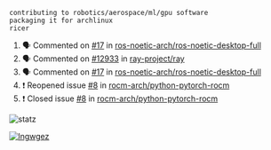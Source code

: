 ```
contributing to robotics/aerospace/ml/gpu software
packaging it for archlinux
ricer
```

<!--START_SECTION:activity-->
1. 🗣 Commented on [#17](https://github.com/ros-noetic-arch/ros-noetic-desktop-full/issues/17) in [ros-noetic-arch/ros-noetic-desktop-full](https://github.com/ros-noetic-arch/ros-noetic-desktop-full)
2. 🗣 Commented on [#12933](https://github.com/ray-project/ray/issues/12933) in [ray-project/ray](https://github.com/ray-project/ray)
3. 🗣 Commented on [#17](https://github.com/ros-noetic-arch/ros-noetic-desktop-full/issues/17) in [ros-noetic-arch/ros-noetic-desktop-full](https://github.com/ros-noetic-arch/ros-noetic-desktop-full)
4. ❗️ Reopened issue [#8](https://github.com/rocm-arch/python-pytorch-rocm/issues/8) in [rocm-arch/python-pytorch-rocm](https://github.com/rocm-arch/python-pytorch-rocm)
5. ❗️ Closed issue [#8](https://github.com/rocm-arch/python-pytorch-rocm/issues/8) in [rocm-arch/python-pytorch-rocm](https://github.com/rocm-arch/python-pytorch-rocm)
<!--END_SECTION:activity-->


![statz](https://github-readme-stats.vercel.app/api?username=acxz&include_all_commits=true&show_icons=true)

[![lngwgez](https://github-readme-stats.vercel.app/api/top-langs/?username=acxz&layout=compact)](https://github.com/acxz/github-readme-stats)


<!--
**acxz/acxz** is a ✨ _special_ ✨ repository because its `README.md` (this file) appears on your GitHub profile.

Here are some ideas to get you started:

- 🔭 I’m currently working on ...
- 🌱 I’m currently learning ...
- 👯 I’m looking to collaborate on ...
- 🤔 I’m looking for help with ...
- 💬 Ask me about ...
- 📫 How to reach me: ...
- 😄 Pronouns: ...
- ⚡ Fun fact: ...
-->
